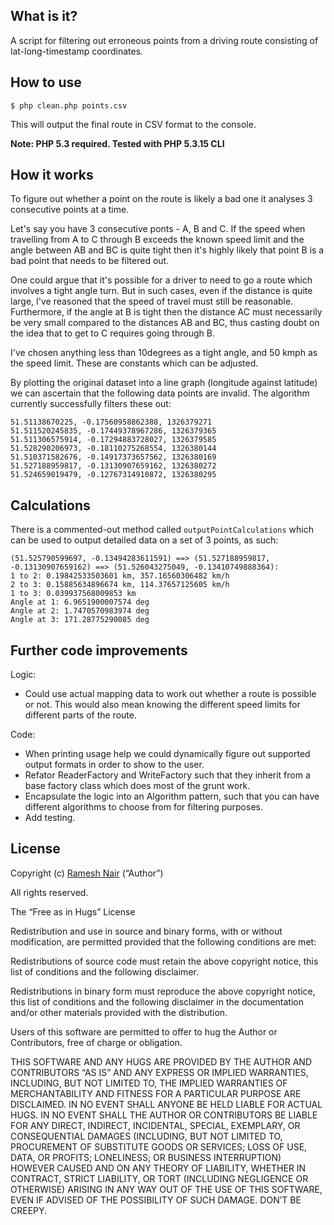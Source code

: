 ## What is it?

A script for filtering out erroneous points from a driving route consisting of lat-long-timestamp coordinates.

## How to use

    $ php clean.php points.csv

This will output the final route in CSV format to the console.

**Note: PHP 5.3 required. Tested with PHP 5.3.15 CLI**

## How it works

To figure out whether a point on the route is likely a bad one it analyses 3 consecutive points at a time.

Let's say you have 3 consecutive ponts - A, B and C. If the speed when travelling from A to C through B exceeds the
known speed limit and the angle between AB and BC is quite tight then it's highly likely that point B is a bad
point that needs to be filtered out.

One could argue that it's possible for a driver to need to go a route which involves a tight angle turn. But in such
cases, even if the distance is quite large, I've reasoned that the speed of travel must still be reasonable. Furthermore,
if the angle at B is tight then the distance AC must necessarily be very small compared to the distances AB and BC,
thus casting doubt on the idea that to get to C requires going through B.

I've chosen anything less than 10degrees as a tight angle, and 50 kmph as the speed limit. These are constants which
can be adjusted.

By plotting the original dataset into a line graph (longitude against latitude) we can ascertain that the following
data points are invalid. The algorithm currently successfully filters these out:

    51.51138670225, -0.17560958862388, 1326379271
    51.511520245835, -0.17449378967286, 1326379365
    51.511306575914, -0.17294883728027, 1326379585
    51.528290206973, -0.18110275268554, 1326380144
    51.510371582676, -0.14917373657562, 1326380169
    51.527188959817, -0.13130907659162, 1326380272
    51.524659019479, -0.12767314910872, 1326380295


## Calculations

There is a commented-out method called `outputPointCalculations` which can be used to output detailed data on a set of
3 points, as such:

    (51.525790599697, -0.13494283611591) ==> (51.527188959817, -0.13130907659162) ==> (51.526043275049, -0.13410749888364):
    1 to 2: 0.19842533503601 km, 357.16560306482 km/h
    2 to 3: 0.15885634896674 km, 114.37657125605 km/h
    1 to 3: 0.039937568009853 km
    Angle at 1: 6.9651900007574 deg
    Angle at 2: 1.7470570983974 deg
    Angle at 3: 171.28775290085 deg


## Further code improvements

Logic:
 * Could use actual mapping data to work out whether a route is possible or not. This would also mean knowing the different speed limits for different parts of the route.

Code:
 * When printing usage help we could dynamically figure out supported output formats in order to show to the user.
 * Refator ReaderFactory and WriteFactory such that they inherit from a base factory class which does most of the grunt work.
 * Encapsulate the logic into an Algorithm pattern, such that you can have different algorithms to choose from for filtering purposes.
 * Add testing.


## License

Copyright (c) [Ramesh Nair](http://www.hiddentao.com) (“Author”)

All rights reserved.

The “Free as in Hugs” License

Redistribution and use in source and binary forms, with or without modification, are permitted provided that the following conditions are met:

Redistributions of source code must retain the above copyright notice, this list of conditions and the following disclaimer.

Redistributions in binary form must reproduce the above copyright notice, this list of conditions and the following disclaimer in the documentation and/or other materials provided with the distribution.

Users of this software are permitted to offer to hug the Author or Contributors, free of charge or obligation.

THIS SOFTWARE AND ANY HUGS ARE PROVIDED BY THE AUTHOR AND CONTRIBUTORS “AS IS” AND ANY EXPRESS OR IMPLIED WARRANTIES, INCLUDING, BUT NOT LIMITED TO, THE IMPLIED WARRANTIES OF MERCHANTABILITY AND FITNESS FOR A PARTICULAR PURPOSE ARE DISCLAIMED. IN NO EVENT SHALL ANYONE BE HELD LIABLE FOR ACTUAL HUGS. IN NO EVENT SHALL THE AUTHOR OR CONTRIBUTORS BE LIABLE FOR ANY DIRECT, INDIRECT, INCIDENTAL, SPECIAL, EXEMPLARY, OR CONSEQUENTIAL DAMAGES (INCLUDING, BUT NOT LIMITED TO, PROCUREMENT OF SUBSTITUTE GOODS OR SERVICES; LOSS OF USE, DATA, OR PROFITS; LONELINESS; OR BUSINESS INTERRUPTION) HOWEVER CAUSED AND ON ANY THEORY OF LIABILITY, WHETHER IN CONTRACT, STRICT LIABILITY, OR TORT (INCLUDING NEGLIGENCE OR OTHERWISE) ARISING IN ANY WAY OUT OF THE USE OF THIS SOFTWARE, EVEN IF ADVISED OF THE POSSIBILITY OF SUCH DAMAGE. DON’T BE CREEPY.
